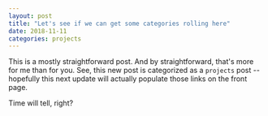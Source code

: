 ```yaml
---
layout: post
title: "Let's see if we can get some categories rolling here"
date: 2018-11-11
categories: projects
---
```


This is a mostly straightforward post. And by straightforward, that's more for me than for you. See, this new post is categorized as a `projects` post -- hopefully this next update will actually populate those links on the front page.

Time will tell, right?